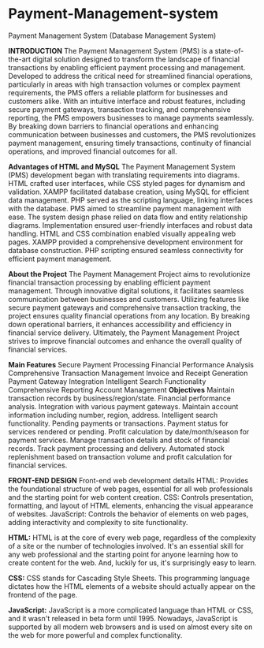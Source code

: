 # Payment-Management-system
Payment Management System (Database Management System)

**INTRODUCTION**
The Payment Management System (PMS) is a state-of-the-art digital solution designed to transform the landscape of financial transactions by enabling efficient payment processing and management. Developed to address the critical need for streamlined financial operations, particularly in areas with high transaction volumes or complex payment requirements, the PMS offers a reliable platform for businesses and customers alike. With an intuitive interface and robust features, including secure payment gateways, transaction tracking, and comprehensive reporting, the PMS empowers businesses to manage payments seamlessly. By breaking down barriers to financial operations and enhancing communication between businesses and customers, the PMS revolutionizes payment management, ensuring timely transactions, continuity of financial operations, and improved financial outcomes for all.

**Advantages of HTML and MySQL**
The Payment Management System (PMS) development began with translating requirements into diagrams. HTML crafted user interfaces, while CSS styled pages for dynamism and validation. XAMPP facilitated database creation, using MySQL for efficient data management. PHP served as the scripting language, linking interfaces with the database. PMS aimed to streamline payment management with ease. The system design phase relied on data flow and entity relationship diagrams. Implementation ensured user-friendly interfaces and robust data handling. HTML and CSS combination enabled visually appealing web pages. XAMPP provided a comprehensive development environment for database construction. PHP scripting ensured seamless connectivity for efficient payment management.

**About the Project**
The Payment Management Project aims to revolutionize financial transaction processing by enabling efficient payment management. Through innovative digital solutions, it facilitates seamless communication between businesses and customers. Utilizing features like secure payment gateways and comprehensive transaction tracking, the project ensures quality financial operations from any location. By breaking down operational barriers, it enhances accessibility and efficiency in financial service delivery. Ultimately, the Payment Management Project strives to improve financial outcomes and enhance the overall quality of financial services.

**Main Features**
Secure Payment Processing
Financial Performance Analysis
Comprehensive Transaction Management
Invoice and Receipt Generation
Payment Gateway Integration
Intelligent Search Functionality
Comprehensive Reporting
Account Management
**Objectives**
Maintain transaction records by business/region/state.
Financial performance analysis.
Integration with various payment gateways.
Maintain account information including number, region, address.
Intelligent search functionality.
Pending payments or transactions.
Payment status for services rendered or pending.
Profit calculation by date/month/season for payment services.
Manage transaction details and stock of financial records.
Track payment processing and delivery.
Automated stock replenishment based on transaction volume and profit calculation for financial services.

**FRONT-END DESIGN**
Front-end web development details
HTML: Provides the foundational structure of web pages, essential for all web professionals and the starting point for web content creation.
CSS: Controls presentation, formatting, and layout of HTML elements, enhancing the visual appearance of websites.
JavaScript: Controls the behavior of elements on web pages, adding interactivity and complexity to site functionality.

**HTML:**
HTML is at the core of every web page, regardless of the complexity of a site or the number of technologies involved. It's an essential skill for any web professional and the starting point for anyone learning how to create content for the web. And, luckily for us, it's surprisingly easy to learn.

**CSS:**
CSS stands for Cascading Style Sheets. This programming language dictates how the HTML elements of a website should actually appear on the frontend of the page.

**JavaScript:**
JavaScript is a more complicated language than HTML or CSS, and it wasn't released in beta form until 1995. Nowadays, JavaScript is supported by all modern web browsers and is used on almost every site on the web for more powerful and complex functionality.

